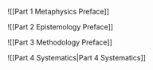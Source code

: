 
![[Part 1 Metaphysics Preface]]

![[Part 2 Epistemology Preface]]

![[Part 3 Methodology Preface]]

![[Part 4 Systematics|Part 4 Systematics]]
